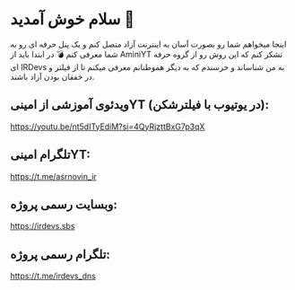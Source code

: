 # سلام خوش آمدید 💖
اینجا میخواهم شما رو بصورت آسان به اینترنت آزاد متصل کنم و یک پنل حرفه ای رو به شما معرفی کنم 💣
در ابتدا باید از AminiYT تشکر کنم که این روش رو از گروه حرفه ای IRDevs به من شناساند و خرسندم که به دیگر هموطنانم معرفی میکنم تا از فیلتر و در خفقان بودن آزاد باشند.

## ویدئوی آموزشی از امینیYT (در یوتیوب با فیلترشکن):
https://youtu.be/nt5dITyEdiM?si=4QyRjzttBxG7p3qX
## تلگرام امینیYT:
https://t.me/asrnovin_ir
## وبسایت رسمی پروژه:
https://irdevs.sbs
## تلگرام رسمی پروژه:
https://t.me/irdevs_dns
